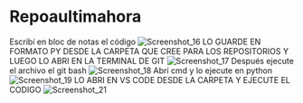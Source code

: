 # Repoaultimahora 


Escribí en bloc de notas el código 
![Screenshot_16](https://github.com/paolagatos123/Repoaultimahora/assets/142703027/46f97dfb-d21d-4fd4-ba30-115bb1dde0ff)
LO GUARDE EN FORMATO PY DESDE LA CARPETA QUE CREE PARA LOS REPOSITORIOS Y LUEGO LO ABRI EN LA TERMINAL DE GIT
![Screenshot_17](https://github.com/paolagatos123/Repoaultimahora/assets/142703027/34e18f4a-cbf9-4f25-97e8-b43854883985)
Después ejecute el archivo el git bash
![Screenshot_18](https://github.com/paolagatos123/Repoaultimahora/assets/142703027/1d5dca4d-a608-40ad-9387-5e71945d7f81)
Abrí cmd y lo ejecute en python
![Screenshot_19](https://github.com/paolagatos123/Repoaultimahora/assets/142703027/0a43089b-5837-4900-972c-26239f500147)
LO ABRI EN VS CODE DESDE LA CARPETA Y EJECUTE EL CODIGO
![Screenshot_21](https://github.com/paolagatos123/Repoaultimahora/assets/142703027/a9e62a02-e7a3-46ad-9387-1da6d90d7585)




